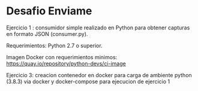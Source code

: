# Desafio Enviame
Ejercicio 1 : consumidor simple realizado en Python para obtener capturas en formato JSON (consumer.py).

Requerimientos: Python 2.7 o superior.

Imagen Docker con requerimientos minimos: https://quay.io/repository/python-devs/ci-image

Ejercicio 3: creacion contenedor en docker para carga de ambiente python (3.8.3) via docker y docker-compose para ejecucion de ejercicio 1
